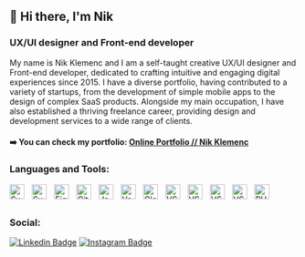 ## 👋 Hi there, I'm Nik

### UX/UI designer and Front-end developer

My name is Nik Klemenc and I am a self-taught creative UX/UI designer and Front-end developer, dedicated to crafting intuitive and engaging digital experiences since 2015. I have a diverse portfolio, having contributed to a variety of startups, from the development of simple mobile apps to the design of complex SaaS products. Alongside my main occupation, I have also established a thriving freelance career, providing design and development services to a wide range of clients.

#### ➡️ You can check my portfolio: [Online Portfolio // Nik Klemenc](https://www.klemenc.si)

### Languages and Tools:

[<img align="left" alt="SvelteKit" width="26px" src="https://cdn.jsdelivr.net/gh/devicons/devicon@latest/icons/svelte/svelte-original.svg" style="padding-right:10px;" />](https://kit.svelte.dev/)

[<img align="left" alt="Supabase" width="26px"  src="https://cdn.jsdelivr.net/gh/devicons/devicon@latest/icons/supabase/supabase-original.svg"  style="padding-right:10px;" />](https://supabase.com/)

[<img src="https://cdn.jsdelivr.net/gh/devicons/devicon@latest/icons/figma/figma-original.svg" align="left" alt="Figma" width="26px"  style="padding-right:10px;" />](https://figma.com/)

<img src="https://cdn.jsdelivr.net/gh/devicons/devicon@latest/icons/git/git-original.svg" align="left" alt="Git" width="26px"  style="padding-right:10px;" />

<img  src="https://cdn.jsdelivr.net/gh/devicons/devicon@latest/icons/javascript/javascript-original.svg"  align="left" alt="JavaScript" width="26px"  style="padding-right:10px;" />

[<img src="https://cdn.jsdelivr.net/gh/devicons/devicon@latest/icons/vercel/vercel-original.svg" align="left" alt="Vercel" width="26px"  style="padding-right:10px;" />](https://vercel.com/)

[<img src="https://cdn.jsdelivr.net/gh/devicons/devicon@latest/icons/vercel/vercel-original.svg" align="left" alt="Cloudflare" width="26px"  style="padding-right:10px;" />](https://cloudflare.com/)

<img  src="https://cdn.jsdelivr.net/gh/devicons/devicon@latest/icons/vscode/vscode-original.svg"  align="left" alt="VS Code" width="26px"  style="padding-right:10px;" />

<img src="https://cdn.jsdelivr.net/gh/devicons/devicon@latest/icons/html5/html5-original.svg"   align="left" alt="VS Code" width="26px"  style="padding-right:10px;" />

[<img src="https://cdn.jsdelivr.net/gh/devicons/devicon@latest/icons/tailwindcss/tailwindcss-original.svg"  align="left" alt="VS Code" width="26px"  style="padding-right:10px;" />](https://tailwindcss.com/)

<img src="https://cdn.jsdelivr.net/gh/devicons/devicon@latest/icons/css3/css3-original.svg"  align="left" alt="VS Code" width="26px"  style="padding-right:10px;" />

<img align="left" alt="PHP" width="26px"  src="https://cdn.jsdelivr.net/gh/devicons/devicon@latest/icons/php/php-original.svg"  style="padding-right:10px;" />

<br />
<br />

### Social:

[![Linkedin Badge](https://img.shields.io/badge/-nikklemenc-blue?style=flat&logo=Linkedin&logoColor=white&link=https://www.linkedin.com/in/nik-klemenc-7825a9107/)](https://www.linkedin.com/in/nik-klemenc-7825a9107/)
[![Instagram Badge](https://img.shields.io/badge/-@nikklemenc-purple?style=flat&logo=instagram&logoColor=white&link=https://instagram.com/nikklemenc/)](https://instagram.com/nikklemenc)
